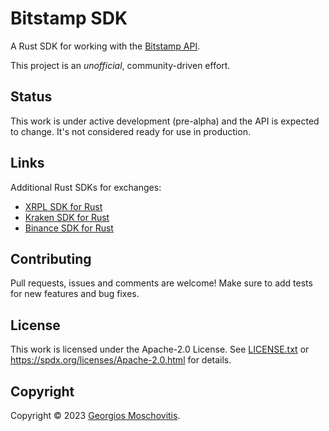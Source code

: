 # Bitstamp SDK

A Rust SDK for working with the [Bitstamp API](https://www.bitstamp.net/api/).

This project is an *unofficial*, community-driven effort.

## Status

This work is under active development (pre-alpha) and the API is expected to
change. It's not considered ready for use in production.

## Links

Additional Rust SDKs for exchanges:

- [XRPL SDK for Rust](https://github.com/gmosx/xrpl-sdk-rust)
- [Kraken SDK for Rust](https://github.com/gmosx/kraken-sdk-rust)
- [Binance SDK for Rust](https://github.com/gmosx/binance-sdk-rust)

## Contributing

Pull requests, issues and comments are welcome! Make sure to add tests for new features and bug fixes.

## License

This work is licensed under the Apache-2.0 License. See [LICENSE.txt](LICENSE.txt) or <https://spdx.org/licenses/Apache-2.0.html> for details.

## Copyright

Copyright © 2023 [Georgios Moschovitis](https://gmosx.ninja).